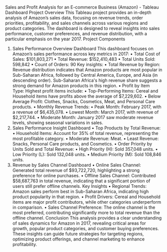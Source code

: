 Sales and Profit Analysis for an E-commerce Business (Amazon) - Tableau Dashboard Project
Overview
This Tableau project provides an in-depth analysis of Amazon’s sales data, focusing on revenue trends, order priorities, profitability, and sales channels across various regions and product categories. The dashboard is designed to reveal insights into sales performance, customer preferences, and revenue distribution, with a particular emphasis on the year 2017.
Project Components
1.	Sales Performance Overview Dashboard
This dashboard focuses on Amazon’s sales performance across key metrics in 2017:
•	Total Cost of Sales: $101,803,271
•	Total Revenue: $152,410,483
•	Total Units Sold: 598,842
•	Count of Orders: 90
Key insights:
•	Total Revenue by Region: Revenue distribution indicates that Amazon products are most popular in Sub-Saharan Africa, followed by Central America, Europe, and Asia (in descending order). Sub-Saharan Africa's high revenue share suggests a strong demand for Amazon products in this region.
•	Profit by Item Type: Highest profit items include:
•	Top-Performing Items: Cereal and Household items have profits above the average of $7,229,602.
•	Below Average Profit: Clothes, Snacks, Cosmetics, Meat, and Personal Care products.
•	Monthly Revenue Trends:
•	Peak Month: February 2017, with a revenue of $6,435,078.
•	Lowest Month: March 2017, with revenue of $2,217,744.
•	Moderate Month: January 2017 saw moderate revenue levels, showing seasonal variations in sales.
2.	Sales Performance Insight Dashboard
•	Top Products by Total Revenue:
•	Household Items: Account for 35% of total revenue, representing the most profitable category.
•	Moderate Revenue: Meat.
•	Least Revenue: Snacks, Personal Care products, and Cosmetics.
•	Order Priority by Units Sold and Total Revenue:
•	High Priority (H): Sold 357,048 units.
•	Low Priority (L): Sold 132,048 units.
•	Medium Priority (M): Sold 108,846 units.
3.	Revenue by Sales Channel Dashboard
•	Online Sales Channel: Generated total revenue of $93,722,720, highlighting a strong preference for online purchases.
•	Offline Sales Channel: Contributed $58,687,763 in total revenue, indicating that a significant portion of users still prefer offline channels.
Key Insights
•	Regional Trends: Amazon sales perform best in Sub-Saharan Africa, indicating high product popularity in that region.
•	Profit Drivers: Cereal and Household items are major profit contributors, while other categories underperform in comparison.
•	Sales Channel Preference: The online channel is the most preferred, contributing significantly more to total revenue than the offline channel.
Conclusion
This analysis provides a clear understanding of sales dynamics for Amazon in 2017, revealing critical areas for growth, popular product categories, and customer buying preferences. These insights can guide future strategies for targeting regions, optimizing product offerings, and channel marketing to enhance profitability.

